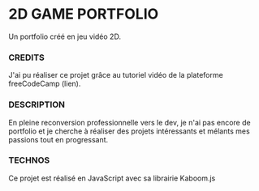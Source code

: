 # 2D GAME PORTFOLIO

Un portfolio créé en jeu vidéo 2D.

### CREDITS

J'ai pu réaliser ce projet grâce au tutoriel vidéo de la plateforme freeCodeCamp (lien).

### DESCRIPTION

En pleine reconversion professionnelle vers le dev, je n'ai pas encore de portfolio et je cherche à réaliser des projets intéressants et mélants mes passions tout en progressant.

### TECHNOS

Ce projet est réalisé en JavaScript avec sa librairie Kaboom.js